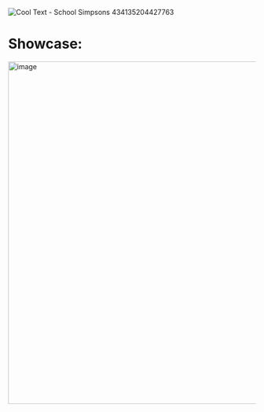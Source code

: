 ![Cool Text - School Simpsons 434135204427763](https://user-images.githubusercontent.com/119009502/233642850-d7e6b4c0-fb72-43e5-9daa-b07af2b20015.png)

# Showcase:


<img width="697" alt="image" src="https://user-images.githubusercontent.com/119009502/233642613-ef2ad714-d340-4c18-b99a-ce7f23c47c39.png">
